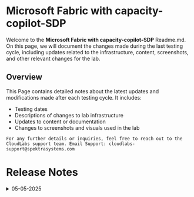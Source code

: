
# Microsoft Fabric with capacity-copilot-SDP

Welcome to the **Microsoft Fabric with capacity-copilot-SDP** Readme.md. On this page, we will document the changes made during the last testing cycle, including updates related to the infrastructure, content, screenshots, and other relevant changes for the lab.

## Overview

This Page contains detailed notes about the latest updates and modifications made after each testing cycle. It includes:

- Testing dates
- Descriptions of changes to lab infrastructure
- Updates to content or documentation
- Changes to screenshots and visuals used in the lab

`For any further details or inquiries, feel free to reach out to the CloudLabs support team. Email Support: cloudlabs-support@spektrasystems.com`

# Release Notes

<details>
  <summary>05-05-2025</summary>

### Release Date: 05-05-2025
  
- **Testing Date**: 05-05-2025

## Infrastructure Changes

  NA
  
## Content Changes

  NA

## Screenshot Updates

- **Change**: Updated almost all the screenshots for the whole lab to reflect the latest UI changes in the Azure Portal and Mocrosoft Fabric.

## Validation

  NA

## Testing Notes

- **Test Validation Summary**: Validated the lab guide steps, updated the content to reflect the latest UI changes, and reorganized exercises for better alignment with the overall lab flow.

 - **Tester**: Aparna/Sai Kara

---
</details>
